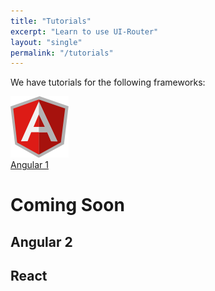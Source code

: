 ```yaml
---
title: "Tutorials"
excerpt: "Learn to use UI-Router"
layout: "single"
permalink: "/tutorials"
---
```


We have tutorials for the following frameworks: 

<div><a href="/tutorial/ng1"><img src="/images/logos/angular1.png"><div>Angular 1</div></a></div>

# Coming Soon

## Angular 2

## React


